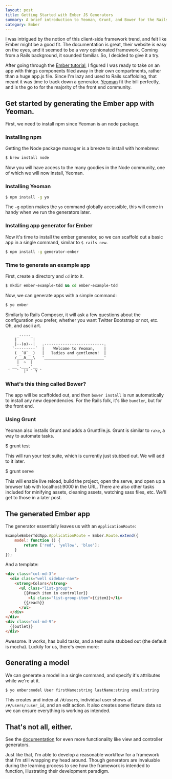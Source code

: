 ```yaml
---
layout: post
title: Getting Started with Ember JS Generators
summary: A brief introduction to Yeoman, Grunt, and Bower for the Rails developer.
category: Ember
---
```


I was intrigued by the notion of this client-side framework trend, and felt like Ember might be a good fit. The documentation is great, their website is easy on the eyes, and it seemed to be a _very_ opinionated framework. Coming from a Rails background, it sounded familiar. So, I decided to give it a try.

After going through the [Ember tutorial](http://emberjs.com/guides/), I figured I was ready to take on an app with things components filed away in their own compartments, rather than a huge app.js file. Since I'm lazy and used to Rails scaffolding, that meant it was time to track down a generator. [Yeoman](http://yeoman.io) fit the bill perfectly, and is the go to for the majority of the front end community. 

## Get started by generating the Ember app with Yeoman.

First, we need to install npm since Yeoman is an node package.

### Installing npm

Getting the Node package manager is a breeze to install with homebrew:

```bash
$ brew install node
```

Now you will have access to the many goodies in the Node community, one of which we will now install, Yeoman.

### Installing Yeoman

```bash
$ npm install -g yo
```

The `-g` option makes the `yo` command globally accessible, this will come in handy when we run the generators later.

### Installing app generator for Ember

Now it's time to install the ember generator, so we can scaffold out a basic app in a single command, similar to `$ rails new`.

```bash
$ npm install -g generator-ember
```

### Time to generate an example app

First, create a directory and `cd` into it.

```bash
$ mkdir ember-example-tdd && cd ember-example-tdd
```

Now, we can generate apps with a simple command:

```bash
$ yo ember
```

Similarly to Rails Composer, it will ask a few questions about the configuration you prefer, whether you want Twitter Bootstrap or not, etc. Oh, and ascii art.

```
     _-----_
    |       |
    |--(o)--|   .--------------------------.
   `---------´  |    Welcome to Yeoman,    |
    ( _´U`_ )   |   ladies and gentlemen!  |
    /___A___\   '__________________________'
     |  ~  |
   __'.___.'__
 ´   `  |° ´ Y `
```

### What's this thing called Bower?

The app will be scaffolded out, and then `bower install` is run automatically to install any new dependencies. For the Rails folk, it's like `bundler`, but for the front end.

### Using Grunt

Yeoman also installs Grunt and adds a Gruntfile.js. Grunt is similar to `rake`, a way to automate tasks. 

$ grunt test

This will run your test suite, which is currently just stubbed out. We will add to it later.

$ grunt serve

This will enable live reload, build the project, open the serve, and open up a browser tab with localhost:9000 in the URL. There are also other tasks included for minifying assets, cleaning assets, watching sass files, etc. We'll get to those in a later post.

## The generated Ember app

The generator essentially leaves us with an `ApplicationRoute`:

```javascript
ExampleEmberTddApp.ApplicationRoute = Ember.Route.extend({
    model: function () {
        return ['red', 'yellow', 'blue'];
    }
});
```

And a template:

```html
<div class="col-md-3">
  <div class="well sidebar-nav">
    <strong>Colors</strong>
      <ul class="list-group">
        {{#each item in controller}}
          <li class="list-group-item">{{item}}</li>
        {{/each}}
      </ul>
  </div>
</div>
<div class="col-md-9">
  {{outlet}}
</div>
```

Awesome. It works, has build tasks, and a test suite stubbed out (the default is mocha). Luckily for us, there's even more:

## Generating a model

We can generate a model in a single command, and specify it's attributes while we're at it.

```bash
$ yo ember:model User firstName:string lastName:string email:string
```

This creates and index at `/#/users`, individual user shows at `/#/users/:user_id`, and an edit action. It also creates some fixture data so we can ensure everything is working as intended.

## That's not all, either.

See the [documentation](https://github.com/yeoman/generator-ember) for even more functionality like view and controller generators.

Just like that, I'm able to develop a reasonable workflow for a framework that I'm still wrapping my head around. Though generators are invaluable during the learning process to see how the framework is intended to function, illustrating their development paradigm.
